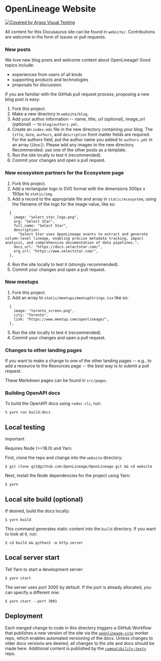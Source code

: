 # OpenLineage Website

[![Covered by Argos Visual Testing](https://argos-ci.com/badge.svg)](https://app.argos-ci.com/pawel-big-lebowski/docs/reference?utm_source=OpenLineage&utm_campaign=oss)

All content for this Docusaurus site can be found in `website/`. Contributions are welcome in the form of issues or pull requests.

### New posts

We love new blog posts and welcome content about OpenLineage! Good topics include:

* experiences from users of all kinds
* supporting products and technologies
* proposals for discussion.

If you are familiar with the GitHub pull request process, proposing a new blog post is easy:

1. Fork this project.
2. Make a new directory in `website/blog`.
3. Add your author information -- name, title, url (optional), image_url (optional) -- to `blog/authors.yml`. 
4. Create an `index.mdx` file in the new directory containing your blog. The `title`, `date`, `authors`, and `description` front matter fields are required. For the authors field, put the author name you added to `authors.yml` in an array (`[Doe]`). Please add any images to the new directory. Recommended: use one of the other posts as a template. 
5. Run the site locally to test it (recommended).
6. Commit your changes and open a pull request.

### New ecosystem partners for the Ecosystem page

1. Fork this project.
2. Add a rectangular logo in SVG format with the dimensions 300px x 150px to `static/img`.
3. Add a record to the appropriate file and array in `static/ecosystem`, using the filename of the logo for the image value, like so:

```tsx
  {
    image: "select_star_logo.png",
    org: "Select Star",
    full_name: "Select Star",
    description:
      "Select Star uses OpenLineage events to extract and generate column-level lineage, enabling precise metadata tracking, impact analysis, and comprehensive documentation of data pipelines.",
    docs_url: "https://docs.selectstar.com/",
    org_url: "https://www.selectstar.com/",
  },
```

4. Run the site locally to test it (strongly recommended).
5. Commit your changes and open a pull request.

### New meetups

1. Fork this project.
2. Add an array to `static/meetups/meetupStrings.tsx` like so:

```tsx
  {
    image: "toronto_screen.png",
    city: "Toronto",
    link: "https://www.meetup.com/openlineage/",
  },
```

3. Run the site locally to test it (recommended).
4. Commit your changes and open a pull request.

### Changes to other landing pages

If you want to make a change to one of the other landing pages -- e.g., to add a resource to the Resources page -- the best way is to submit a pull request.

These Markdown pages can be found in `src/pages`.

### Building OpenAPI docs

To build the OpenAPI docs using `redoc-cli`, run:

```shell
% yarn run build:docs
```

## Local testing

> [!IMPORTANT]
> Requires Node (>=18.0) and Yarn.

First, clone the repo and change into the `website` directory:

```shell
$ git clone git@github.com:OpenLineage/OpenLineage.git && cd website
```

Next, install the Node dependencies for the project using Yarn:

```shell
$ yarn
```

## Local site build (optional)

If desired, build the docs locally:

```shell
$ yarn build
```

This command generates static content into the `build` directory. If you want to look at it, run:

```shell
$ cd build && python3 -m http.server
```

## Local server start

Tell Yarn to start a development server:

```shell
$ yarn start
```

The server uses port 3000 by default. If the port is already allocated, you can specify a different one:

```shell
$ yarn start --port 3001
```

## Deployment

Each merged change to code in this directory triggers a GitHub Workflow that publishes a new version of the site via the [`openlineage-site`](https://github.com/OpenLineage/openlineage-site) worker repo, which enables automated versioning of the docs. Unless changes to older docs versions are desired, all changes to the site and docs should be made here. Additional content is published by the [`compatibility-tests`](https://github.com/OpenLineage/compatibility-tests) repo.
